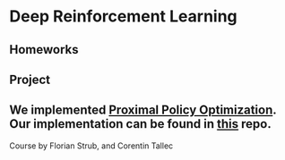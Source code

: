 # Deep Reinforcement Learning

## Homeworks

## Project
We implemented [Proximal Policy Optimization](https://arxiv.org/abs/1707.06347). Our implementation can be found in [this](https://github.com/emasquil/ppo) repo.
---
Course by Florian Strub, and Corentin Tallec 
